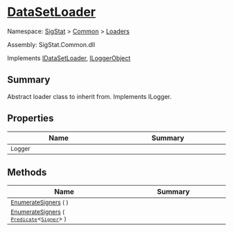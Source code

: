 # [DataSetLoader](./DataSetLoader.md)

Namespace: [SigStat]() > [Common](./../README.md) > [Loaders](./README.md)

Assembly: SigStat.Common.dll

Implements [IDataSetLoader](./IDataSetLoader.md), [ILoggerObject](./../ILoggerObject.md)

## Summary
Abstract loader class to inherit from. Implements ILogger.

## Properties

| Name<img width=475> | Summary<img width=475> | 
| --- | --- | 
| <sub>Logger</sub>| <sub></sub>| <br>


## Methods

| Name<img width=475> | Summary<img width=475> | 
| --- | --- | 
| <sub>[EnumerateSigners](./Methods/DataSetLoader-100663920.md) (  )</sub>| <sub></sub>| <br>
| <sub>[EnumerateSigners](./Methods/DataSetLoader-100663921.md) ( [`Predicate`](https://docs.microsoft.com/en-us/dotnet/api/System.Predicate-1)\<[`Signer`](./../Signer.md)> )</sub>| <sub></sub>| <br>


